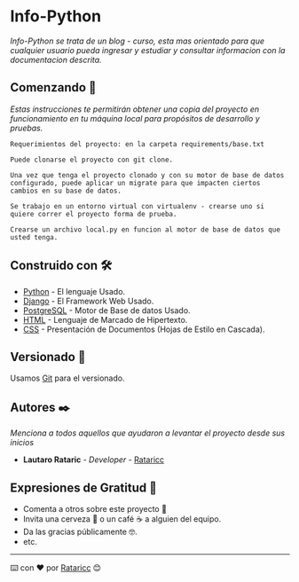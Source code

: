 # Info-Python

_Info-Python se trata de un blog - curso, esta mas orientado para que cualquier usuario pueda ingresar y estudiar y consultar informacion con la documentacion descrita._

## Comenzando 🚀

_Estas instrucciones te permitirán obtener una copia del proyecto en funcionamiento en tu máquina local para propósitos de desarrollo y pruebas._


```
Requerimientos del proyecto: en la carpeta requirements/base.txt
```
```
Puede clonarse el proyecto con git clone.
```
```
Una vez que tenga el proyecto clonado y con su motor de base de datos configurado, puede aplicar un migrate para que impacten ciertos cambios en su base de datos.
```
```
Se trabajo en un entorno virtual con virtualenv - crearse uno si quiere correr el proyecto forma de prueba.
```
```
Crearse un archivo local.py en funcion al motor de base de datos que usted tenga.
```
## Construido con 🛠️

* [Python](https://www.python.org/) - El lenguaje Usado.
* [Django](https://www.djangoproject.com/) - El Framework Web Usado.
* [PostgreSQL](https://www.postgresql.org/) - Motor de Base de datos Usado.
* [HTML](https://es.wikipedia.org/wiki/HTML) - Lenguaje de Marcado de Hipertexto.
* [CSS](https://developer.mozilla.org/es/docs/Web/CSS) - Presentación de Documentos (Hojas de Estilo en Cascada).

## Versionado 📌

Usamos [Git](https://git-scm.com/) para el versionado.

## Autores ✒️

_Menciona a todos aquellos que ayudaron a levantar el proyecto desde sus inicios_

* **Lautaro Rataric** - *Developer* - [Rataricc](https://github.com/Rataricc)

## Expresiones de Gratitud 🎁

* Comenta a otros sobre este proyecto 📢
* Invita una cerveza 🍺 o un café ☕ a alguien del equipo. 
* Da las gracias públicamente 🤓.
* etc.

---
⌨️ con ❤️ por [Rataricc](https://github.com/Rataricc) 😊
